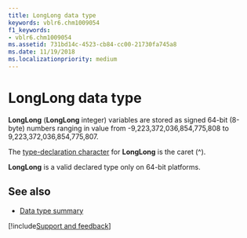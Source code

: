 ```yaml
---
title: LongLong data type
keywords: vblr6.chm1009054
f1_keywords:
- vblr6.chm1009054
ms.assetid: 731bd14c-4523-cb84-cc00-21730fa745a8
ms.date: 11/19/2018
ms.localizationpriority: medium
---
```



# LongLong data type

**LongLong** (**LongLong** integer) variables are stored as signed 64-bit (8-byte) numbers ranging in value from -9,223,372,036,854,775,808 to 9,223,372,036,854,775,807. 

The [type-declaration character](../../Glossary/vbe-glossary.md#type-declaration-character) for **LongLong** is the caret (^). 

**LongLong** is a valid declared type only on 64-bit platforms.

## See also

- [Data type summary](data-type-summary.md)

[!include[Support and feedback](~/includes/feedback-boilerplate.md)]
